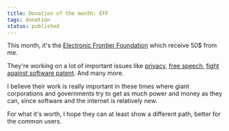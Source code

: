 ```yaml
---
title: Donation of the month: EFF
tags: donation
status: published
---
```


This month, it's the [Electronic Frontier Foundation](eff.org) which receive 50$ from me.

They're working on a lot of important issues like [privacy](https://www.eff.org/privacybadger), [free speech](https://www.eff.org/issues/free-speech), [fight against software patent](https://www.eff.org/wp/defend-innovation-how-fix-our-broken-patent-system). And many more.

I believe their work is really important in these times where giant corporations and governments try to get as much power and money as they can, since software and the internet is relatively new.

For what it's worth, I hope they can at least show a different path, better for the common users.